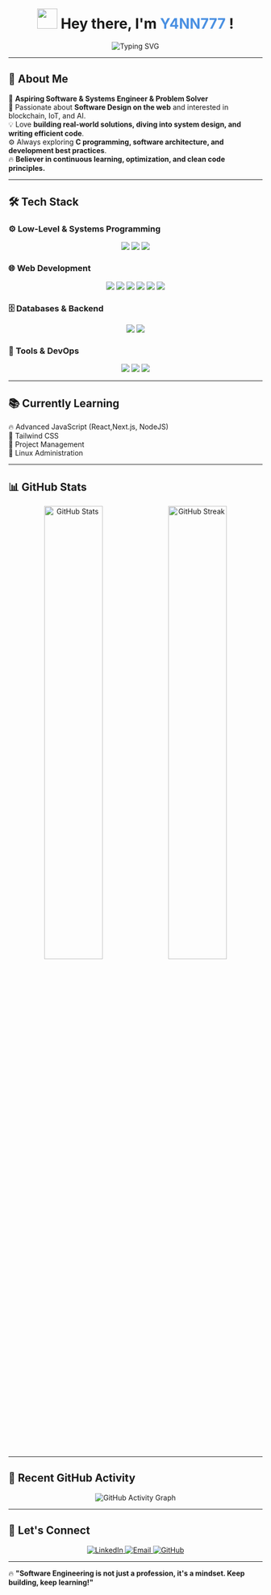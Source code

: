 <!-- 🚀 Stylish Animated Header -->
<h1 align="center">
  <img src="https://media.giphy.com/media/hvRJCLFzcasrR4ia7z/giphy.gif" width="40px"> 
  Hey there, I'm <span style="color:#4A90E2;">Y4NN777 </span>!  
</h1>  

<p align="center">
  <img src="https://readme-typing-svg.herokuapp.com?font=Fira+Code&size=24&pause=1000&color=36BCF7&center=true&vCenter=true&width=750&lines=Aspiring+Software+Systems+Engineer+%26+Problem+Solver;Bs+CS+Student+%26+Software+Developer;Tech+Explorer+%26+Lifelong+Learner;" alt="Typing SVG" />
</p>  

---

<!-- 🎯 About Me Section -->
## 🌟 About Me  

🎯 **Aspiring Software & Systems Engineer & Problem Solver**  
🚀 Passionate about **Software Design on the web** and interested in blockchain, IoT, and AI.  
💡 Love **building real-world solutions, diving into system design, and writing efficient code**.  
⚙️ Always exploring **C programming, software architecture, and development best practices**.  
🔥 **Believer in continuous learning, optimization, and clean code principles.**  

---

<!-- 🛠️ Tech Stack with Icons & Spacing -->
## 🛠️ Tech Stack  

### **⚙️ Low-Level & Systems Programming**  
<p align="center">
  <img src="https://img.shields.io/badge/C-00599C?style=for-the-badge&logo=c&logoColor=white"/>
  <img src="https://img.shields.io/badge/Linux-FCC624?style=for-the-badge&logo=linux&logoColor=black"/>
  <img src="https://img.shields.io/badge/Bash-4EAA25?style=for-the-badge&logo=gnu-bash&logoColor=white"/>
</p>

### **🌐 Web Development**  
<p align="center">
  <img src="https://img.shields.io/badge/HTML5-E34F26?style=for-the-badge&logo=html5&logoColor=white"/>
  <img src="https://img.shields.io/badge/CSS3-1572B6?style=for-the-badge&logo=css3&logoColor=white"/>
  <img src="https://img.shields.io/badge/Bootstrap-563D7C?style=for-the-badge&logo=bootstrap&logoColor=white"/>
  <img src="https://img.shields.io/badge/JavaScript-F7DF1E?style=for-the-badge&logo=javascript&logoColor=black"/>
  <img src="https://img.shields.io/badge/Laravel-FF2D20?style=for-the-badge&logo=laravel&logoColor=white"/>
  <img src="https://img.shields.io/badge/Flask-000000?style=for-the-badge&logo=flask&logoColor=white"/>
</p>

### **🗄️ Databases & Backend**  
<p align="center">
  <img src="https://img.shields.io/badge/SQLite-003B57?style=for-the-badge&logo=sqlite&logoColor=white"/>
  <img src="https://img.shields.io/badge/MySQL-4479A1?style=for-the-badge&logo=mysql&logoColor=white"/>
</p>

### **🚀 Tools & DevOps**  
<p align="center">
  <img src="https://img.shields.io/badge/Git-F05032?style=for-the-badge&logo=git&logoColor=white"/>
  <img src="https://img.shields.io/badge/GitHub-181717?style=for-the-badge&logo=github&logoColor=white"/>
  <img src="https://img.shields.io/badge/Docker-2496ED?style=for-the-badge&logo=docker&logoColor=white"/>
</p>

---

<!-- 📚 Currently Learning -->
## 📚 Currently Learning  
🔥 Advanced JavaScript (React,Next.js, NodeJS)  
🎨 Tailwind CSS  
📂 Project Management  
🐧 Linux Administration  


---

<!-- 📊 GitHub Stats Section -->
## 📊 GitHub Stats  

<p align="center">
  <img src="https://github-readme-stats-sigma-five.vercel.app/api?username=Y4NN777&show_icons=true&theme=tokyonight&hide_border=true" width="48%" alt="GitHub Stats">
  <img src="https://github-readme-streak-stats.herokuapp.com/?user=Y4NN777&theme=tokyonight&hide_border=true" width="48%" alt="GitHub Streak">
</p>

---

<!-- 🎵 Activity Graph -->
## 🚀 Recent GitHub Activity  

<p align="center">
  <img src="https://github-readme-activity-graph.vercel.app/graph?username=Y4NN777&theme=react-dark&hide_border=true" alt="GitHub Activity Graph">
</p>

---

<!-- 📡 Connect With Me Section -->
## 📡 Let's Connect  
<p align="center">
  <a href="https://www.linkedin.com/in/Y4NN777">
    <img src="https://img.shields.io/badge/LinkedIn-0077B5?style=for-the-badge&logo=linkedin&logoColor=white" alt="LinkedIn">
  </a>
  <a href="mailto:your-email@example.com">
    <img src="https://img.shields.io/badge/Email-D14836?style=for-the-badge&logo=gmail&logoColor=white" alt="Email">
  </a>
  <a href="https://github.com/Y4NN777">
    <img src="https://img.shields.io/badge/GitHub-100000?style=for-the-badge&logo=github&logoColor=white" alt="GitHub">
  </a>
</p>

---

🔥 **"Software Engineering is not just a profession, it's a mindset. Keep building, keep learning!"**
